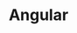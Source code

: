 ---
title: Angular
description: Angular is a platform for building mobile and desktop web applications.
link: https://angular.io/
---